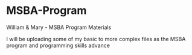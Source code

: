 # MSBA-Program
William &amp; Mary - MSBA Program Materials

I will be uploading some of my basic to more complex files as the MSBA program and programming skills advance
